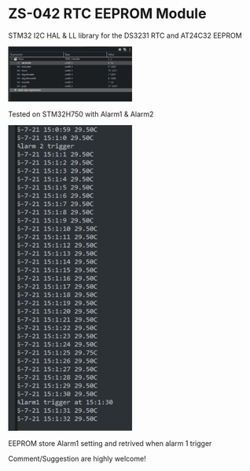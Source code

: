 <h1>ZS-042 RTC EEPROM Module</h1>

<p>STM32 I2C HAL & LL library for the DS3231 RTC and AT24C32 EEPROM<p>

<img src="Images/live-expression.jpg" width="50%" height="50%">

<p>Tested on STM32H750 with Alarm1 & Alarm2</p>

<img src="Images/alarm.jpg" width="50%" height="50%">

<p>EEPROM store Alarm1 setting and retrived when alarm 1 trigger</p>
<p>Comment/Suggestion are highly welcome!</p>